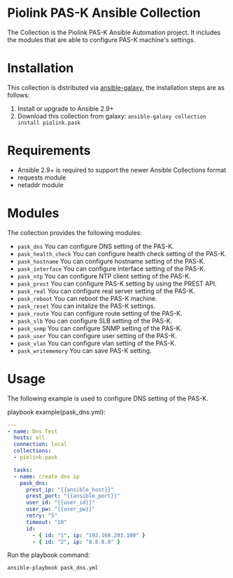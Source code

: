 # Piolink PAS-K Ansible Collection
The Collection is the Piolink PAS-K Ansible Automation project.
It includes the modules that are able to configure PAS-K machine's settings.

# Installation
This collection is distributed via [ansible-galaxy](https://galaxy.ansible.com/), the installation steps are as follows:

1. Install or upgrade to Ansible 2.9+
2. Download this collection from galaxy: `ansible-galaxy collection install piolink.pask`

# Requirements
* Ansible 2.9+ is required to support the newer Ansible Collections format
* requests module
* netaddr module

# Modules
The collection provides the following modules:

* `pask_dns` You can configure DNS setting of the PAS-K.
* `pask_health_check` You can configure health check setting of the PAS-K.
* `pask_hostname` You can configure hostname setting of the PAS-K.
* `pask_interface` You can configure interface setting of the PAS-K.
* `pask_ntp` You can configure NTP client setting of the PAS-K.
* `pask_prest` You can configure PAS-K setting by using the PREST API.
* `pask_real`  You can configure real server setting of the PAS-K.
* `pask_reboot` You can reboot the PAS-K machine.
* `pask_reset` You can initalize the PAS-K settings.
* `pask_route` You can configure route setting of the PAS-K.
* `pask_slb` You can configure SLB setting of the PAS-K.
* `pask_snmp` You can configure SNMP setting of the PAS-K.
* `pask_user` You can configure user setting of the PAS-K.
* `pask_vlan` You can configure vlan setting of the PAS-K.
* `pask_writememory` You can save PAS-K setting.

# Usage
The following example is used to configure DNS setting of the PAS-K.

playbook example(pask_dns.yml):
```yaml
---
- name: Dns Test
  hosts: all
  connection: local
  collections:
  - piolink.pask

  tasks:
  - name: create dns ip
    pask_dns:
      prest_ip: "{{ansible_host}}"
      prest_port: "{{ansible_port}}"
      user_id: "{{user_id}}"
      user_pw: "{{user_pw}}"
      retry: "5"
      timeout: "10"
      id:
        - { id: "1", ip: "192.168.203.100" }
        - { id: "2", ip: "8.8.8.8" }
```
Run the playbook command:
```bash
ansible-playbook pask_dns.yml
```
